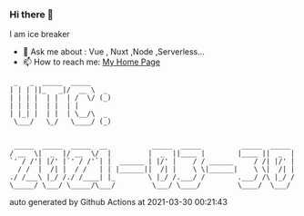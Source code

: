 ### Hi there 👋

I am ice breaker

- 💬 Ask me about : Vue , Nuxt ,Node ,Serverless...
- 📫 How to reach me: [My Home Page](https://icebreaker.top/)

```
 _   _  _____  _____     
| | | ||_   _|/  __ \  _ 
| | | |  | |  | /  \/ (_)
| | | |  | |  | |        
| |_| |  | |  | \__/\  _ 
 \___/   \_/   \____/ (_)
                         
                         
 _____  _____  _____  __           _____  _____          _____  _____ 
/ __  \|  _  |/ __  \/  |         |  _  ||____ |        |____ ||  _  |
`' / /'| |/' |`' / /'`| |  ______ | |/' |    / / ______     / /| |/' |
  / /  |  /| |  / /   | | |______||  /| |    \ \|______|    \ \|  /| |
./ /___\ |_/ /./ /____| |_        \ |_/ /.___/ /        .___/ /\ |_/ /
\_____/ \___/ \_____/\___/         \___/ \____/         \____/  \___/
```

auto generated by Github Actions at 2021-03-30 00:21:43

